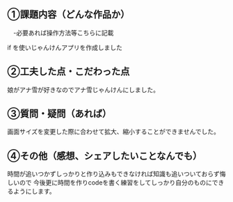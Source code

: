 ## ①課題内容（どんな作品か）
　-必要あれば操作方法等こちらに記載

if を使いじゃんけんアプリを作成しました


## ②工夫した点・こだわった点

娘がアナ雪が好きなのでアナ雪じゃんけんにしました。

## ③質問・疑問（あれば）

画面サイズを変更した際に合わせて拡大、縮小することができませんでした。


## ④その他（感想、シェアしたいことなんでも）

時間が追いつかずしっかりと作り込みもできなければ知識も追いついておらず悔しいので
今後更に時間を作りcodeを書く練習をしてしっかり自分のものにできるようにします。

